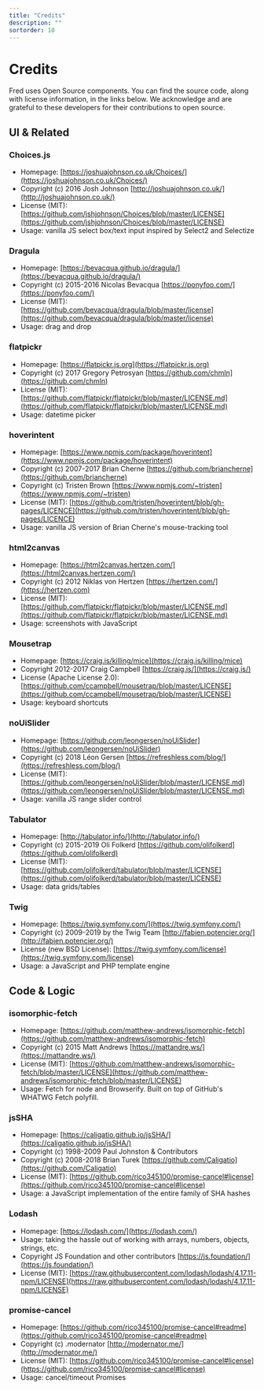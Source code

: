 ```yaml
---
title: "Credits"
description: ""
sortorder: 10
---
```


# Credits

Fred uses Open Source components. You can find the source code, along with license information, in the links below. We acknowledge and are grateful to these developers for their contributions to open source.

## UI & Related

### Choices.js

- Homepage: [https://joshuajohnson.co.uk/Choices/](https://joshuajohnson.co.uk/Choices/)
- Copyright (c) 2016 Josh Johnson [http://joshuajohnson.co.uk/](http://joshuajohnson.co.uk/)
- License (MIT): [https://github.com/jshjohnson/Choices/blob/master/LICENSE](https://github.com/jshjohnson/Choices/blob/master/LICENSE)
- Usage: vanilla JS select box/text input inspired by Select2 and Selectize

### Dragula

- Homepage: [https://bevacqua.github.io/dragula/](https://bevacqua.github.io/dragula/)
- Copyright (c) 2015-2016 Nicolas Bevacqua [https://ponyfoo.com/](https://ponyfoo.com/)
- License (MIT): [https://github.com/bevacqua/dragula/blob/master/license](https://github.com/bevacqua/dragula/blob/master/license)
- Usage: drag and drop

### flatpickr

- Homepage: [https://flatpickr.js.org](https://flatpickr.js.org)
- Copyright (c) 2017 Gregory Petrosyan [https://github.com/chmln](https://github.com/chmln)
- License (MIT): [https://github.com/flatpickr/flatpickr/blob/master/LICENSE.md](https://github.com/flatpickr/flatpickr/blob/master/LICENSE.md)
- Usage: datetime picker

### hoverintent

- Homepage: [https://www.npmjs.com/package/hoverintent](https://www.npmjs.com/package/hoverintent)
- Copyright (c) 2007-2017 Brian Cherne [https://github.com/briancherne](https://github.com/briancherne)
- Copyright (c) Tristen Brown [https://www.npmjs.com/~tristen](https://www.npmjs.com/~tristen)
- License (MIT): [https://github.com/tristen/hoverintent/blob/gh-pages/LICENCE](https://github.com/tristen/hoverintent/blob/gh-pages/LICENCE)
- Usage: vanilla JS version of Brian Cherne's mouse-tracking tool

### html2canvas

- Homepage: [https://html2canvas.hertzen.com/](https://html2canvas.hertzen.com/)
- Copyright (c) 2012 Niklas von Hertzen [https://hertzen.com/](https://hertzen.com)
- License (MIT): [https://github.com/flatpickr/flatpickr/blob/master/LICENSE.md](https://github.com/flatpickr/flatpickr/blob/master/LICENSE.md)
- Usage: screenshots with JavaScript

### Mousetrap

- Homepage: [https://craig.is/killing/mice](https://craig.is/killing/mice)
- Copyright 2012-2017 Craig Campbell [https://craig.is/](https://craig.is/)
- License (Apache License 2.0): [https://github.com/ccampbell/mousetrap/blob/master/LICENSE](https://github.com/ccampbell/mousetrap/blob/master/LICENSE)
- Usage: keyboard shortcuts

### noUiSlider

- Homepage: [https://github.com/leongersen/noUiSlider](https://github.com/leongersen/noUiSlider)
- Copyright (c) 2018 Léon Gersen [https://refreshless.com/blog/](https://refreshless.com/blog/)
- License (MIT): [https://github.com/leongersen/noUiSlider/blob/master/LICENSE.md](https://github.com/leongersen/noUiSlider/blob/master/LICENSE.md)
- Usage: vanilla JS range slider control

### Tabulator

- Homepage: [http://tabulator.info/](http://tabulator.info/)
- Copyright (c) 2015-2019 Oli Folkerd [https://github.com/olifolkerd](https://github.com/olifolkerd)
- License (MIT): [https://github.com/olifolkerd/tabulator/blob/master/LICENSE](https://github.com/olifolkerd/tabulator/blob/master/LICENSE)
- Usage: data grids/tables

### Twig

- Homepage: [https://twig.symfony.com/](https://twig.symfony.com/)
- Copyright (c) 2009-2019 by the Twig Team [http://fabien.potencier.org/](http://fabien.potencier.org/)
- License (new BSD License): [https://twig.symfony.com/license](https://twig.symfony.com/license)
- Usage: a JavaScript and PHP template engine

## Code & Logic

### isomorphic-fetch

- Homepage: [https://github.com/matthew-andrews/isomorphic-fetch](https://github.com/matthew-andrews/isomorphic-fetch)
- Copyright (c) 2015 Matt Andrews [https://mattandre.ws/](https://mattandre.ws/)
- License (MIT): [https://github.com/matthew-andrews/isomorphic-fetch/blob/master/LICENSE](https://github.com/matthew-andrews/isomorphic-fetch/blob/master/LICENSE)
- Usage: Fetch for node and Browserify. Built on top of GitHub's WHATWG Fetch polyfill.

### jsSHA

- Homepage: [https://caligatio.github.io/jsSHA/](https://caligatio.github.io/jsSHA/)
- Copyright (c) 1998-2009 Paul Johnston & Contributors  
- Copyright (c) 2008-2018 Brian Turek  [https://github.com/Caligatio](https://github.com/Caligatio)
- License (MIT): [https://github.com/rico345100/promise-cancel#license](https://github.com/rico345100/promise-cancel#license)
- Usage: a JavaScript implementation of the entire family of SHA hashes

### Lodash

- Homepage: [https://lodash.com/](https://lodash.com/)
- Usage: taking the hassle out of working with arrays, numbers, objects, strings, etc.
- Copyright JS Foundation and other contributors [https://js.foundation/](https://js.foundation/)  
- License (MIT): [https://raw.githubusercontent.com/lodash/lodash/4.17.11-npm/LICENSE](https://raw.githubusercontent.com/lodash/lodash/4.17.11-npm/LICENSE)

### promise-cancel

- Homepage: [https://github.com/rico345100/promise-cancel#readme](https://github.com/rico345100/promise-cancel#readme)
- Copyright (c) .modernator [http://modernator.me/](http://modernator.me/)
- License (MIT): [https://github.com/rico345100/promise-cancel#license](https://github.com/rico345100/promise-cancel#license)
- Usage: cancel/timeout Promises
